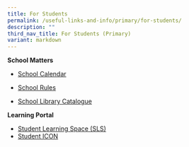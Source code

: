 ```yaml
---
title: For Students
permalink: /useful-links-and-info/primary/for-students/
description: ""
third_nav_title: For Students (Primary)
variant: markdown
---
```

**School Matters**  

*   [School Calendar](/useful-links-and-info/primary/for-students/school-calendar/)  
    
*   [School Rules](/useful-links-and-info/primary/for-students/school-rules/)
*   [School Library Catalogue](https://schoolibrary.moe.edu.sg/marisstellahighpri/)

  

**Learning Portal**

*   [Student Learning Space (SLS)](/useful-links-and-info/primary/for-students/student-learning-space-sls/)
*   [Student ICON](/studenticon/)
